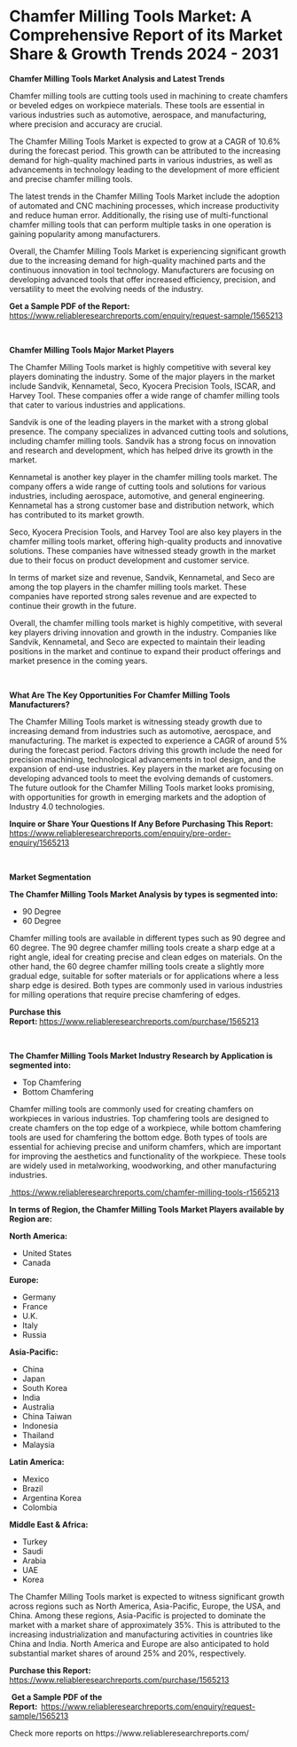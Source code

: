 <p><h1>Chamfer Milling Tools Market: A Comprehensive Report of its Market Share & Growth Trends 2024 - 2031</h1></p><p><strong>Chamfer Milling Tools Market Analysis and Latest Trends</strong></p>
<p><p>Chamfer milling tools are cutting tools used in machining to create chamfers or beveled edges on workpiece materials. These tools are essential in various industries such as automotive, aerospace, and manufacturing, where precision and accuracy are crucial.</p><p>The Chamfer Milling Tools Market is expected to grow at a CAGR of 10.6% during the forecast period. This growth can be attributed to the increasing demand for high-quality machined parts in various industries, as well as advancements in technology leading to the development of more efficient and precise chamfer milling tools.</p><p>The latest trends in the Chamfer Milling Tools Market include the adoption of automated and CNC machining processes, which increase productivity and reduce human error. Additionally, the rising use of multi-functional chamfer milling tools that can perform multiple tasks in one operation is gaining popularity among manufacturers.</p><p>Overall, the Chamfer Milling Tools Market is experiencing significant growth due to the increasing demand for high-quality machined parts and the continuous innovation in tool technology. Manufacturers are focusing on developing advanced tools that offer increased efficiency, precision, and versatility to meet the evolving needs of the industry.</p></p>
<p><strong>Get a Sample PDF of the Report:&nbsp;</strong> <a href="https://www.reliableresearchreports.com/enquiry/request-sample/1565213">https://www.reliableresearchreports.com/enquiry/request-sample/1565213</a></p>
<p>&nbsp;</p>
<p><strong>Chamfer Milling Tools Major Market Players</strong></p>
<p><p>The Chamfer Milling Tools market is highly competitive with several key players dominating the industry. Some of the major players in the market include Sandvik, Kennametal, Seco, Kyocera Precision Tools, ISCAR, and Harvey Tool. These companies offer a wide range of chamfer milling tools that cater to various industries and applications.</p><p>Sandvik is one of the leading players in the market with a strong global presence. The company specializes in advanced cutting tools and solutions, including chamfer milling tools. Sandvik has a strong focus on innovation and research and development, which has helped drive its growth in the market.</p><p>Kennametal is another key player in the chamfer milling tools market. The company offers a wide range of cutting tools and solutions for various industries, including aerospace, automotive, and general engineering. Kennametal has a strong customer base and distribution network, which has contributed to its market growth.</p><p>Seco, Kyocera Precision Tools, and Harvey Tool are also key players in the chamfer milling tools market, offering high-quality products and innovative solutions. These companies have witnessed steady growth in the market due to their focus on product development and customer service.</p><p>In terms of market size and revenue, Sandvik, Kennametal, and Seco are among the top players in the chamfer milling tools market. These companies have reported strong sales revenue and are expected to continue their growth in the future.</p><p>Overall, the chamfer milling tools market is highly competitive, with several key players driving innovation and growth in the industry. Companies like Sandvik, Kennametal, and Seco are expected to maintain their leading positions in the market and continue to expand their product offerings and market presence in the coming years.</p></p>
<p>&nbsp;</p>
<p><strong>What Are The Key Opportunities For Chamfer Milling Tools Manufacturers?</strong></p>
<p><p>The Chamfer Milling Tools market is witnessing steady growth due to increasing demand from industries such as automotive, aerospace, and manufacturing. The market is expected to experience a CAGR of around 5% during the forecast period. Factors driving this growth include the need for precision machining, technological advancements in tool design, and the expansion of end-use industries. Key players in the market are focusing on developing advanced tools to meet the evolving demands of customers. The future outlook for the Chamfer Milling Tools market looks promising, with opportunities for growth in emerging markets and the adoption of Industry 4.0 technologies.</p></p>
<p><strong>Inquire or Share Your Questions If Any Before Purchasing This Report:</strong> <a href="https://www.reliableresearchreports.com/enquiry/pre-order-enquiry/1565213">https://www.reliableresearchreports.com/enquiry/pre-order-enquiry/1565213</a></p>
<p>&nbsp;</p>
<p><strong>Market Segmentation</strong></p>
<p><strong>The Chamfer Milling Tools Market Analysis by types is segmented into:</strong></p>
<p><ul><li>90 Degree</li><li>60 Degree</li></ul></p>
<p><p>Chamfer milling tools are available in different types such as 90 degree and 60 degree. The 90 degree chamfer milling tools create a sharp edge at a right angle, ideal for creating precise and clean edges on materials. On the other hand, the 60 degree chamfer milling tools create a slightly more gradual edge, suitable for softer materials or for applications where a less sharp edge is desired. Both types are commonly used in various industries for milling operations that require precise chamfering of edges.</p></p>
<p><strong>Purchase this Report:&nbsp;</strong><a href="https://www.reliableresearchreports.com/purchase/1565213">https://www.reliableresearchreports.com/purchase/1565213</a></p>
<p>&nbsp;</p>
<p><strong>The Chamfer Milling Tools Market Industry Research by Application is segmented into:</strong></p>
<p><ul><li>Top Chamfering</li><li>Bottom Chamfering</li></ul></p>
<p><p>Chamfer milling tools are commonly used for creating chamfers on workpieces in various industries. Top chamfering tools are designed to create chamfers on the top edge of a workpiece, while bottom chamfering tools are used for chamfering the bottom edge. Both types of tools are essential for achieving precise and uniform chamfers, which are important for improving the aesthetics and functionality of the workpiece. These tools are widely used in metalworking, woodworking, and other manufacturing industries.</p></p>
<p><a href="https://www.reliableresearchreports.com/chamfer-milling-tools-r1565213">&nbsp;https://www.reliableresearchreports.com/chamfer-milling-tools-r1565213</a></p>
<p><strong>In terms of Region, the Chamfer Milling Tools Market Players available by Region are:</strong></p>
<p>
    <p> <strong> North America: </strong>
        <ul>
            <li>United States</li>
            <li>Canada</li>
        </ul>
        </p> 
    <p> <strong> Europe: </strong>
        <ul>
            <li>Germany</li>
            <li>France</li>
            <li>U.K.</li>
            <li>Italy</li>
            <li>Russia</li>
        </ul>
        </p> 
    <p> <strong> Asia-Pacific: </strong>
        <ul>
            <li>China</li>
            <li>Japan</li>
            <li>South Korea</li>
            <li>India</li>
            <li>Australia</li>
            <li>China Taiwan</li>
            <li>Indonesia</li>
            <li>Thailand</li>
            <li>Malaysia</li>
        </ul>
        </p> 
    <p> <strong> Latin America: </strong>
        <ul>
            <li>Mexico</li>
            <li>Brazil</li>
            <li>Argentina Korea</li>
            <li>Colombia</li>
        </ul>
        </p> 
    <p> <strong> Middle East & Africa: </strong>
        <ul>
            <li>Turkey</li>
            <li>Saudi</li>
            <li>Arabia</li>
            <li>UAE</li>
            <li>Korea</li>
        </ul>
    </p>
    </p>
<p><p>The Chamfer Milling Tools market is expected to witness significant growth across regions such as North America, Asia-Pacific, Europe, the USA, and China. Among these regions, Asia-Pacific is projected to dominate the market with a market share of approximately 35%. This is attributed to the increasing industrialization and manufacturing activities in countries like China and India. North America and Europe are also anticipated to hold substantial market shares of around 25% and 20%, respectively.</p></p>
<p><strong>Purchase this Report: </strong><a href="https://www.reliableresearchreports.com/purchase/1565213">https://www.reliableresearchreports.com/purchase/1565213</a></p>
<p>&nbsp;<strong>Get a Sample PDF of the Report:&nbsp;&nbsp;</strong><a href="https://www.reliableresearchreports.com/enquiry/request-sample/1565213">https://www.reliableresearchreports.com/enquiry/request-sample/1565213</a></p>
<p><strong></strong></p>
<p>Check more reports on https://www.reliableresearchreports.com/</p>